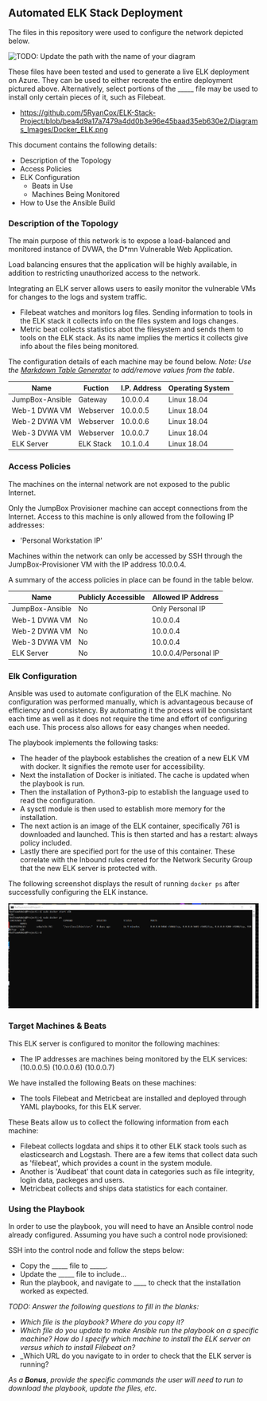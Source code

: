 ## Automated ELK Stack Deployment

The files in this repository were used to configure the network depicted below.

![TODO: Update the path with the name of your diagram](Images/diagram_filename.png)

These files have been tested and used to generate a live ELK deployment on Azure. They can be used to either recreate the entire deployment pictured above. Alternatively, select portions of the _____ file may be used to install only certain pieces of it, such as Filebeat.

  - https://github.com/5RyanCox/ELK-Stack-Project/blob/bea4d9a17a7479a4dd0b3e96e45baad35eb630e2/Diagrams_Images/Docker_ELK.png

This document contains the following details:
- Description of the Topology
- Access Policies
- ELK Configuration
  - Beats in Use
  - Machines Being Monitored
- How to Use the Ansible Build


### Description of the Topology

The main purpose of this network is to expose a load-balanced and monitored instance of DVWA, the D*mn Vulnerable Web Application.

Load balancing ensures that the application will be highly available, in addition to restricting unauthorized access to the network.

Integrating an ELK server allows users to easily monitor the vulnerable VMs for changes to the logs and system traffic.
- Filebeat watches and monitors log files. Sending information to tools in the ELK stack it collects info on the files system and logs changes.
- Metric beat collects statistics abot the filesystem and sends them to tools on the ELK stack. As its name implies the mertics it collects give info about the files being monitored.

The configuration details of each machine may be found below.
_Note: Use the [Markdown Table Generator](http://www.tablesgenerator.com/markdown_tables) to add/remove values from the table_.

| Name            | Fuction   | I.P. Address | Operating System |
|-----------------|-----------|--------------|------------------|
| JumpBox-Ansible | Gateway   | 10.0.0.4     | Linux 18.04      |
| Web-1 DVWA VM   | Webserver | 10.0.0.5     | Linux 18.04      |
| Web-2 DVWA VM   | Webserver | 10.0.0.6     | Linux 18.04      |
| Web-3 DVWA VM   | Webserver | 10.0.0.7     | Linux 18.04      |
| ELK Server      | ELK Stack | 10.1.0.4     | Linux 18.04      |

### Access Policies

The machines on the internal network are not exposed to the public Internet. 

Only the JumpBox Provisioner machine can accept connections from the Internet. Access to this machine is only allowed from the following IP addresses:
- 'Personal Workstation IP'

Machines within the network can only be accessed by SSH through the JumpBox-Provisioner VM with the IP address 10.0.0.4.

A summary of the access policies in place can be found in the table below.

| Name            | Publicly Accessible | Allowed IP Address   |
|-----------------|---------------------|----------------------|
| JumpBox-Ansible | No                  | Only Personal IP     |
| Web-1 DVWA VM   | No                  | 10.0.0.4             |
| Web-2 DVWA VM   | No                  | 10.0.0.4             |
| Web-3 DVWA VM   | No                  | 10.0.0.4             |
| ELK Server      | No                  | 10.0.0.4/Personal IP |

### Elk Configuration

Ansible was used to automate configuration of the ELK machine. No configuration was performed manually, which is advantageous because of efficiency and consistency. 
By automating it the process will be consistant each time as well as it does not require the time and effort of configuring each use. This process also allows for easy changes when needed.

The playbook implements the following tasks:
- The header of the playbook establishes the creation of a new ELK VM with docker. It signifies the remote user for accessibility.
- Next the installation of Docker is initiated. The cache is updated when the playbook is run.
- Then the installation of Python3-pip to establish the language used to read the configuration.
- A sysctl module is then used to establish more memory for the installation.
- The next action is an image of the ELK container, specifically 761 is downloaded and launched. This is then started and has a restart: always policy included.
- Lastly there are specified port for the use of this container. These correlate with the Inbound rules creted for the Network Security Group that the new ELK server is protected with.

The following screenshot displays the result of running `docker ps` after successfully configuring the ELK instance.

![Docker_ELK](Diagrams_Images/Docker_ELK.png)

### Target Machines & Beats
This ELK server is configured to monitor the following machines:
- The IP addresses are machines being monitored by the ELK services: (10.0.0.5) (10.0.0.6) (10.0.0.7)

We have installed the following Beats on these machines:
- The tools Filebeat and Metricbeat are installed and deployed through YAML playbooks, for this ELK server.

These Beats allow us to collect the following information from each machine:
- Filebeat collects logdata and ships it to other ELK stack tools such as elasticsearch and Logstash. There are a few items that collect data such as 'filebeat', which provides a count in the system module. 
- Another is 'Audibeat' that count data in categories such as file integrity, login data, packeges and users.
- Metricbeat collects and ships data statistics for each container.

### Using the Playbook
In order to use the playbook, you will need to have an Ansible control node already configured. Assuming you have such a control node provisioned: 

SSH into the control node and follow the steps below:
- Copy the _____ file to _____.
- Update the _____ file to include...
- Run the playbook, and navigate to ____ to check that the installation worked as expected.

_TODO: Answer the following questions to fill in the blanks:_
- _Which file is the playbook? Where do you copy it?_
- _Which file do you update to make Ansible run the playbook on a specific machine? How do I specify which machine to install the ELK server on versus which to install Filebeat on?_
- _Which URL do you navigate to in order to check that the ELK server is running?

_As a **Bonus**, provide the specific commands the user will need to run to download the playbook, update the files, etc._
